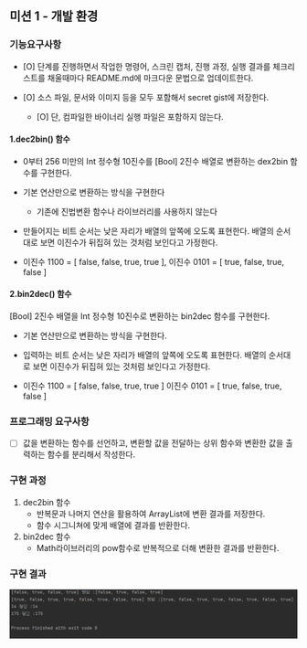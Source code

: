 ## 미션 1 - 개발 환경

### 기능요구사항

- [O] 단계를 진행하면서 작업한 명령어, 스크린 캡처, 진행 과정, 실행 결과를 체크리스트를 채울때마다 README.md에 마크다운 문법으로 업데이트한다.

- [O] 소스 파일, 문서와 이미지 등을 모두 포함해서 secret gist에 저장한다.

  - [O] 단, 컴파일한 바이너리 실행 파일은 포함하지 않는다.

#### 1.dec2bin() 함수
- 0부터 256 미만의 Int 정수형 10진수를 [Bool] 2진수 배열로 변환하는 dex2bin 함수를 구현한다.
- 기본 연산만으로 변환하는 방식을 구현한다
  - 기존에 진법변환 함수나 라이브러리를 사용하지 않는다
- 만들어지는 비트 순서는 낮은 자리가 배열의 앞쪽에 오도록 표현한다. 배열의 순서대로 보면 이진수가 뒤집혀 있는 것처럼 보인다고 가정한다.

- 이진수 1100 = [ false, false, true, true ], 이진수 0101 = [ true, false, true, false ]

#### 2.bin2dec() 함수
[Bool] 2진수 배열을 Int 정수형 10진수로 변환하는 bin2dec 함수를 구현한다.

- 기본 연산만으로 변환하는 방식을 구현한다.
- 입력하는 비트 순서는 낮은 자리가 배열의 앞쪽에 오도록 표현한다. 배열의 순서대로 보면 이진수가 뒤집혀 있는 것처럼 보인다고 가정한다.

- 이진수 1100 = [ false, false, true, true ] 이진수 0101 = [ true, false, true, false ]

### 프로그래밍 요구사항
- [ ] 값을 변환하는 함수를 선언하고, 변환할 값을 전달하는 상위 함수와 변환한 값을 출력하는 함수를 분리해서 작성한다.

### 구현 과정
1. dec2bin 함수
   - 반복문과 나머지 연산을 활용하여 ArrayList에 변환 결과를 저장한다.
   - 함수 시그니쳐에 맞게 배열에 결과를 반환한다.
2. bin2dec 함수
   - Math라이브러리의 pow함수로 반복적으로 더해 변환한 결과를 반환한다.

### 구현 결과

![result1.png](result1.png)
